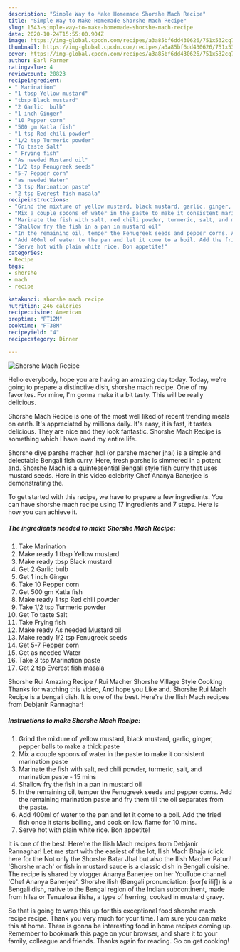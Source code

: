```yaml
---
description: "Simple Way to Make Homemade Shorshe Mach Recipe"
title: "Simple Way to Make Homemade Shorshe Mach Recipe"
slug: 1543-simple-way-to-make-homemade-shorshe-mach-recipe
date: 2020-10-24T15:55:00.904Z
image: https://img-global.cpcdn.com/recipes/a3a85bf6dd430626/751x532cq70/shorshe-mach-recipe-recipe-main-photo.jpg
thumbnail: https://img-global.cpcdn.com/recipes/a3a85bf6dd430626/751x532cq70/shorshe-mach-recipe-recipe-main-photo.jpg
cover: https://img-global.cpcdn.com/recipes/a3a85bf6dd430626/751x532cq70/shorshe-mach-recipe-recipe-main-photo.jpg
author: Earl Farmer
ratingvalue: 4
reviewcount: 20823
recipeingredient:
- " Marination"
- "1 tbsp Yellow mustard"
- "tbsp Black mustard"
- "2 Garlic  bulb"
- "1 inch Ginger"
- "10 Pepper corn"
- "500 gm Katla fish"
- "1 tsp Red chili powder"
- "1/2 tsp Turmeric powder"
- "To taste Salt"
- " Frying fish"
- "As needed Mustard oil"
- "1/2 tsp Fenugreek seeds"
- "5-7 Pepper corn"
- "as needed Water"
- "3 tsp Marination paste"
- "2 tsp Everest fish masala"
recipeinstructions:
- "Grind the mixture of yellow mustard, black mustard, garlic, ginger, pepper balls to make a thick paste"
- "Mix a couple spoons of water in the paste to make it consistent marination paste"
- "Marinate the fish with salt, red chili powder, turmeric, salt, and marination paste - 15 mins"
- "Shallow fry the fish in a pan in mustard oil"
- "In the remaining oil, temper the Fenugreek seeds and pepper corns. Add the remaining marination paste and fry them till the oil separates from the paste."
- "Add 400ml of water to the pan and let it come to a boil. Add the fried fish once it starts boiling, and cook on low flame for 10 mins."
- "Serve hot with plain white rice. Bon appetite!"
categories:
- Recipe
tags:
- shorshe
- mach
- recipe

katakunci: shorshe mach recipe 
nutrition: 246 calories
recipecuisine: American
preptime: "PT12M"
cooktime: "PT38M"
recipeyield: "4"
recipecategory: Dinner

---
```



![Shorshe Mach Recipe](https://img-global.cpcdn.com/recipes/a3a85bf6dd430626/751x532cq70/shorshe-mach-recipe-recipe-main-photo.jpg)

Hello everybody, hope you are having an amazing day today. Today, we're going to prepare a distinctive dish, shorshe mach recipe. One of my favorites. For mine, I'm gonna make it a bit tasty. This will be really delicious.

Shorshe Mach Recipe is one of the most well liked of recent trending meals on earth. It's appreciated by millions daily. It's easy, it is fast, it tastes delicious. They are nice and they look fantastic. Shorshe Mach Recipe is something which I have loved my entire life.

Shorshe diye parshe macher jhol (or parshe macher jhal) is a simple and delectable Bengali fish curry. Here, fresh parshe is simmered in a potent and. Shorshe Mach is a quintessential Bengali style fish curry that uses mustard seeds. Here in this video celebrity Chef Ananya Banerjee is demonstrating the.


To get started with this recipe, we have to prepare a few ingredients. You can have shorshe mach recipe using 17 ingredients and 7 steps. Here is how you can achieve it.

<!--inarticleads1-->

##### The ingredients needed to make Shorshe Mach Recipe:

1. Take  Marination
1. Make ready 1 tbsp Yellow mustard
1. Make ready tbsp Black mustard
1. Get 2 Garlic  bulb
1. Get 1 inch Ginger
1. Take 10 Pepper corn
1. Get 500 gm Katla fish
1. Make ready 1 tsp Red chili powder
1. Take 1/2 tsp Turmeric powder
1. Get To taste Salt
1. Take  Frying fish
1. Make ready As needed Mustard oil
1. Make ready 1/2 tsp Fenugreek seeds
1. Get 5-7 Pepper corn
1. Get as needed Water
1. Take 3 tsp Marination paste
1. Get 2 tsp Everest fish masala


Shorshe Rui Amazing Recipe / Rui Macher Shorshe Village Style Cooking Thanks for watching this video, And hope you Like and. Shorshe Rui Mach Recipe is a bengali dish. It is one of the best. Here&#39;re the Ilish Mach recipes from Debjanir Rannaghar! 

<!--inarticleads2-->

##### Instructions to make Shorshe Mach Recipe:

1. Grind the mixture of yellow mustard, black mustard, garlic, ginger, pepper balls to make a thick paste
1. Mix a couple spoons of water in the paste to make it consistent marination paste
1. Marinate the fish with salt, red chili powder, turmeric, salt, and marination paste - 15 mins
1. Shallow fry the fish in a pan in mustard oil
1. In the remaining oil, temper the Fenugreek seeds and pepper corns. Add the remaining marination paste and fry them till the oil separates from the paste.
1. Add 400ml of water to the pan and let it come to a boil. Add the fried fish once it starts boiling, and cook on low flame for 10 mins.
1. Serve hot with plain white rice. Bon appetite!


It is one of the best. Here&#39;re the Ilish Mach recipes from Debjanir Rannaghar! Let me start with the easiest of the lot, Ilish Mach Bhaja (click here for the Not only the Shorshe Batar Jhal but also the Ilish Macher Paturi! &#39;Shorshe mach&#39; or fish in mustard sauce is a classic dish in Bengali cuisine. The recipe is shared by vlogger Ananya Banerjee on her YouTube channel &#39;Chef Ananya Banerjee&#39;. Shorshe ilish (Bengali pronunciation: [sorʃe iliʃ]) is a Bengali dish, native to the Bengal region of the Indian subcontinent, made from hilsa or Tenualosa ilisha, a type of herring, cooked in mustard gravy. 

So that is going to wrap this up for this exceptional food shorshe mach recipe recipe. Thank you very much for your time. I am sure you can make this at home. There is gonna be interesting food in home recipes coming up. Remember to bookmark this page on your browser, and share it to your family, colleague and friends. Thanks again for reading. Go on get cooking!
